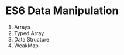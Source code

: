 # ES6 Data Manipulation

<ol>
<li>Arrays</li>
<li>Typed Array</li>
<li>Data Structure</li>
<li>WeakMap</li>
</ol>
